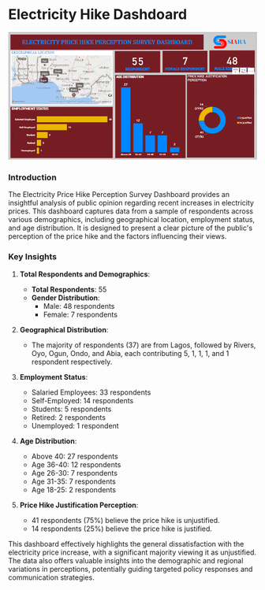 # Electricity Hike Dashdoard

![Electricity Price Hike Perception Survey Dashboard](https://github.com/OKONJI126/electricity-hike-dashdoard/blob/main/Screenshot%20(13).png)


### Introduction

The Electricity Price Hike Perception Survey Dashboard provides an insightful analysis of public opinion regarding recent increases in electricity prices. This dashboard captures data from a sample of respondents across various demographics, including geographical location, employment status, and age distribution. It is designed to present a clear picture of the public's perception of the price hike and the factors influencing their views.

### Key Insights

1. **Total Respondents and Demographics**:
   - **Total Respondents**: 55
   - **Gender Distribution**:
     - Male: 48 respondents
     - Female: 7 respondents

2. **Geographical Distribution**:
   - The majority of respondents (37) are from Lagos, followed by Rivers, Oyo, Ogun, Ondo, and Abia, each contributing 5, 1, 1, 1, and 1 respondent respectively.

3. **Employment Status**:
   - Salaried Employees: 33 respondents
   - Self-Employed: 14 respondents
   - Students: 5 respondents
   - Retired: 2 respondents
   - Unemployed: 1 respondent

4. **Age Distribution**:
   - Above 40: 27 respondents
   - Age 36-40: 12 respondents
   - Age 26-30: 7 respondents
   - Age 31-35: 7 respondents
   - Age 18-25: 2 respondents

5. **Price Hike Justification Perception**:
   - 41 respondents (75%) believe the price hike is unjustified.
   - 14 respondents (25%) believe the price hike is justified.

This dashboard effectively highlights the general dissatisfaction with the electricity price increase, with a significant majority viewing it as unjustified. The data also offers valuable insights into the demographic and regional variations in perceptions, potentially guiding targeted policy responses and communication strategies.
